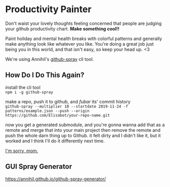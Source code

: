 # Productivity Painter
Don't waist your lovely thoughts feeling concerned that people are judging your github productivity chart. **Make something cool!!**

Paint holiday and mental health breaks with colorful patterns and generally make anything look like whatever you like. You're doing a great job just being you in this world, and that isn't easy, so keep your head up. <3

We're using Annihil's [github-spray](https://github.com/Annihil/github-spray) cli tool.

## How Do I Do This Again?
install the cli tool <br>
`npm i -g github-spray`

make a repo, push it to github, and *fubar* its' commit history <br>
`github-spray --multiplier 10 --startdate 2019-11-24 -f patterns/example.json --push --origin https://github.com/Elisabot/your-repo-name.git`

now you get a generated submodule, and you're gonna wanna add that as a remote and merge that into your main project then remove the remote and push the whole darn thing up to Github. it felt dirty and I didn't like it, but it worked and I think I'll do it differently next time.

[I'm sorry, mom.](https://thoughts.t37.net/merging-2-different-git-repositories-without-losing-your-history-de7a06bba804)

## GUI Spray Generator
https://annihil.github.io/github-spray-generator/

